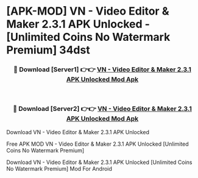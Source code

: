 # [APK-MOD] VN - Video Editor & Maker 2.3.1 APK Unlocked - [Unlimited Coins No Watermark Premium] 34dst



<div align="center">
<h3>🔴 Download [Server1] 👉👉 <a href="https://momento.my/?title=VN_-_Video_Editor_&_Maker_2.3.1_APK_Unlocked">VN - Video Editor & Maker 2.3.1 APK Unlocked Mod Apk</a></h3><br>

<h3>🔴 Download [Server2] 👉👉 <a href="https://momento.my/?title=VN_-_Video_Editor_&_Maker_2.3.1_APK_Unlocked">VN - Video Editor & Maker 2.3.1 APK Unlocked Mod Apk</a></h3>
</div>



Download VN - Video Editor & Maker 2.3.1 APK Unlocked 

Free APK MOD VN - Video Editor & Maker 2.3.1 APK Unlocked [Unlimited Coins No Watermark Premium]

Download VN - Video Editor & Maker 2.3.1 APK Unlocked [Unlimited Coins No Watermark Premium] Mod For Android
